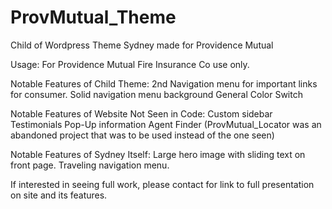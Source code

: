 # ProvMutual_Theme
Child of Wordpress Theme Sydney made for Providence Mutual

Usage:
For Providence Mutual Fire Insurance Co use only.

Notable Features of Child Theme:
2nd Navigation menu for important links for consumer.
Solid navigation menu background
General Color Switch

Notable Features of Website Not Seen in Code:
Custom sidebar
Testimonials
Pop-Up information
Agent Finder (ProvMutual_Locator was an abandoned project that was to be used instead of the one seen)

Notable Features of Sydney Itself:
Large hero image with sliding text on front page.
Traveling navigation menu.

If interested in seeing full work, please contact for link to full presentation on site and its features.

